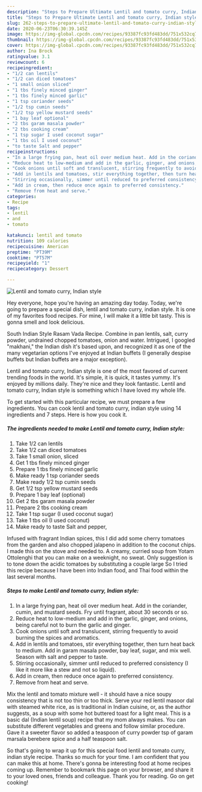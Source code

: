 ```yaml
---
description: "Steps to Prepare Ultimate Lentil and tomato curry, Indian style"
title: "Steps to Prepare Ultimate Lentil and tomato curry, Indian style"
slug: 262-steps-to-prepare-ultimate-lentil-and-tomato-curry-indian-style
date: 2020-06-23T06:30:39.145Z
image: https://img-global.cpcdn.com/recipes/93387fc93fd483dd/751x532cq70/lentil-and-tomato-curry-indian-style-recipe-main-photo.jpg
thumbnail: https://img-global.cpcdn.com/recipes/93387fc93fd483dd/751x532cq70/lentil-and-tomato-curry-indian-style-recipe-main-photo.jpg
cover: https://img-global.cpcdn.com/recipes/93387fc93fd483dd/751x532cq70/lentil-and-tomato-curry-indian-style-recipe-main-photo.jpg
author: Ina Brock
ratingvalue: 3.1
reviewcount: 6
recipeingredient:
- "1/2 can lentils"
- "1/2 can diced tomatoes"
- "1 small onion sliced"
- "1 tbs finely minced ginger"
- "1 tbs finely minced garlic"
- "1 tsp coriander seeds"
- "1/2 tsp cumin seeds"
- "1/2 tsp yellow mustard seeds"
- "1 bay leaf optional"
- "2 tbs garam masala powder"
- "2 tbs cooking cream"
- "1 tsp sugar I used coconut sugar"
- "1 tbs oil I used coconut"
- "to taste Salt and pepper"
recipeinstructions:
- "In a large frying pan, heat oil over medium heat. Add in the coriander, cumin, and mustard seeds. Fry until fragrant, about 30 seconds or so."
- "Reduce heat to low-medium and add in the garlic, ginger, and onions, being careful not to burn the garlic and ginger."
- "Cook onions until soft and translucent, stirring frequently to avoid burning the spices and aromatics."
- "Add in lentils and tomatoes, stir everything together, then turn heat back to medium. Add in garam masala powder, bay leaf, sugar, and mix well. Season with salt and pepper to taste."
- "Stirring occasionally, simmer until reduced to preferred consistency (I like it more like a stew and not so liquid)."
- "Add in cream, then reduce once again to preferred consistency."
- "Remove from heat and serve."
categories:
- Recipe
tags:
- lentil
- and
- tomato

katakunci: lentil and tomato 
nutrition: 109 calories
recipecuisine: American
preptime: "PT39M"
cooktime: "PT57M"
recipeyield: "1"
recipecategory: Dessert

---
```



![Lentil and tomato curry, Indian style](https://img-global.cpcdn.com/recipes/93387fc93fd483dd/751x532cq70/lentil-and-tomato-curry-indian-style-recipe-main-photo.jpg)

Hey everyone, hope you're having an amazing day today. Today, we're going to prepare a special dish, lentil and tomato curry, indian style. It is one of my favorites food recipes. For mine, I will make it a little bit tasty. This is gonna smell and look delicious.

South Indian Style Rasam Vada Recipe. Combine in pan lentils, salt, curry powder, undrained chopped tomatoes, onion and water. Intrigued, I googled &#34;makhani,&#34; the Indian dish it&#39;s based upon, and recognized it as one of the many vegetarian options I&#39;ve enjoyed at Indian buffets (I generally despise buffets but Indian buffets are a major exception).

Lentil and tomato curry, Indian style is one of the most favored of current trending foods in the world. It's simple, it is quick, it tastes yummy. It's enjoyed by millions daily. They're nice and they look fantastic. Lentil and tomato curry, Indian style is something which I have loved my whole life.


To get started with this particular recipe, we must prepare a few ingredients. You can cook lentil and tomato curry, indian style using 14 ingredients and 7 steps. Here is how you cook it.

<!--inarticleads1-->

##### The ingredients needed to make Lentil and tomato curry, Indian style:

1. Take 1/2 can lentils
1. Take 1/2 can diced tomatoes
1. Take 1 small onion, sliced
1. Get 1 tbs finely minced ginger
1. Prepare 1 tbs finely minced garlic
1. Make ready 1 tsp coriander seeds
1. Make ready 1/2 tsp cumin seeds
1. Get 1/2 tsp yellow mustard seeds
1. Prepare 1 bay leaf (optional)
1. Get 2 tbs garam masala powder
1. Prepare 2 tbs cooking cream
1. Take 1 tsp sugar (I used coconut sugar)
1. Take 1 tbs oil (I used coconut)
1. Make ready to taste Salt and pepper,


Infused with fragrant Indian spices, this I did add some cherry tomatoes from the garden and also chopped jalapeno in addition to the coconut chips. I made this on the stove and needed to. A creamy, curried soup from Yotam Ottolenghi that you can make on a weeknight, no sweat. Only suggestion is to tone down the acidic tomatoes by substituting a couple large So I tried this recipe because I have been into Indian food, and Thai food within the last several months. 

<!--inarticleads2-->

##### Steps to make Lentil and tomato curry, Indian style:

1. In a large frying pan, heat oil over medium heat. Add in the coriander, cumin, and mustard seeds. Fry until fragrant, about 30 seconds or so.
1. Reduce heat to low-medium and add in the garlic, ginger, and onions, being careful not to burn the garlic and ginger.
1. Cook onions until soft and translucent, stirring frequently to avoid burning the spices and aromatics.
1. Add in lentils and tomatoes, stir everything together, then turn heat back to medium. Add in garam masala powder, bay leaf, sugar, and mix well. Season with salt and pepper to taste.
1. Stirring occasionally, simmer until reduced to preferred consistency (I like it more like a stew and not so liquid).
1. Add in cream, then reduce once again to preferred consistency.
1. Remove from heat and serve.


Mix the lentil and tomato mixture well - it should have a nice soupy consistency that is not too thin or too thick. Serve your red lentil masoor dal with steamed white rice, as is traditional in Indian cuisine, or, as the author suggests, as a soup with some hot buttered toast for a light meal. This is a basic dal (Indian lentil soup) recipe that my mom always makes. You can substitute different vegetables and greens and follow similar procedure. Gave it a sweeter flavor so added a teaspoon of curry powder tsp of garam marsala berebere spice and a half teaspoon salt. 

So that's going to wrap it up for this special food lentil and tomato curry, indian style recipe. Thanks so much for your time. I am confident that you can make this at home. There's gonna be interesting food at home recipes coming up. Remember to bookmark this page on your browser, and share it to your loved ones, friends and colleague. Thank you for reading. Go on get cooking!
